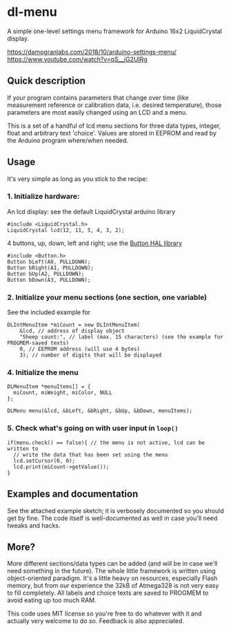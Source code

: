 # dl-menu
A simple one-level settings menu framework for Arduino 16x2 LiquidCrystal display.

https://damogranlabs.com/2018/10/arduino-settings-menu/  
https://www.youtube.com/watch?v=qS__iG2UIRg

## Quick description
If your program contains parameters that change over time
(like measurement reference or calibration data, i.e. desired temperature),
those parameters are most easily changed using an LCD and a menu.

This is a set of a handful of lcd menu sections for three data types, integer,
float and arbitrary text 'choice'. Values are stored in EEPROM and read by the Arduino 
program where/when needed.

## Usage
It's very simple as long as you stick to the recipe:
### 1. Initialize hardware:
An lcd display: see the default LiquidCrystal arduino library
```
#include <LiquidCrystal.h>
LiquidCrystal lcd(12, 11, 5, 4, 3, 2);
```
4 buttons, up, down, left and right; use the [Button HAL library](http://playground.arduino.cc/Code/Button)
```
#include <Button.h>
Button bLeft(A0, PULLDOWN);
Button bRight(A1, PULLDOWN);
Button bUp(A2, PULLDOWN);
Button bDown(A3, PULLDOWN);
```
### 2. Initialize your menu sections (one section, one variable)
See the included example for
```
DLIntMenuItem *miCount = new DLIntMenuItem(
    &lcd, // address of display object
    "Sheep count:", // label (max. 15 characters) (see the example for PROGMEM-saved texts)
    0, // EEPROM address (will use 4 bytes)
    3); // number of digits that will be displayed
```
### 4. Initialize the menu
```
DLMenuItem *menuItems[] = {
  miCount, miWeight, miColor, NULL
};

DLMenu menu(&lcd, &bLeft, &bRight, &bUp, &bDown, menuItems);
```

### 5. Check what's going on with user input in `loop()`
```
if(menu.check() == false){ // the menu is not active, lcd can be written to
  // write the data that has been set using the menu
  lcd.setCursor(0, 0);
  lcd.print(miCount->getValue());
}
```
## Examples and documentation
See the attached example sketch; it is verbosely documented so you should get by fine. The code itself is well-documented as well in case you'll need tweaks and hacks.

## More?
More different sections/data types can be added (and will be in case we'll need something in the future).
The whole little framework is written using object-oriented paradigm. It's a little heavy on resources, especially
Flash memory, but from our experience the 32kB of Atmega328 is not very easy to fill completely.
All labels and choice texts are saved to PROGMEM to avoid eating up too much RAM.
 
This code uses MIT license so you're free to do whatever with it and actually very welcome to do so. Feedback is also appreciated.
